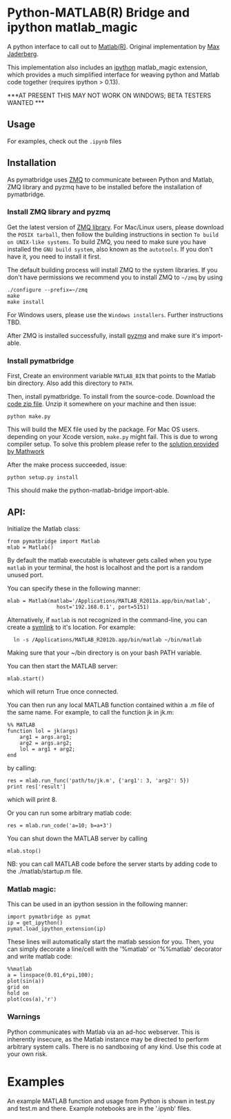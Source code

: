 # Python-MATLAB(R) Bridge and ipython matlab_magic

A python interface to call out to [Matlab(R)](http://mathworks.com). Original
implementation by [Max Jaderberg](http://www.maxjaderberg.com/).

This implementation also includes an [ipython](http://ipython.org) matlab_magic
extension, which provides a much simplified interface for weaving python and
Matlab code together (requires ipython > 0.13).  


***AT PRESENT THIS MAY NOT WORK ON WINDOWS; BETA TESTERS WANTED ***

## Usage

For examples, check out the `.ipynb` files

## Installation

As pymatbridge uses [ZMQ](http://zeromq.org/) to communicate between Python and 
Matlab, ZMQ library and pyzmq have to be installed before the installation of 
pymatbridge. 

### Install ZMQ library and pyzmq

Get the latest version of [ZMQ library](http://zeromq.org/intro:get-the-software). 
For Mac/Linux users, please download the `POSIX tarball`, then follow the building 
instructions in section `To build on UNIX-like systems`. To build ZMQ, you need to make 
sure you have installed the `GNU build system`, also known as the `autotools`. If you 
don't have it, you need to install it first. 

The default building process will install ZMQ to the system libraries. If you don't have 
permissions we recommend you to install ZMQ to `~/zmq` by using 

	./configure --prefix=~/zmq
	make
	make install
	
For Windows users, please use the `Windows installers`. Further instructions TBD. 
	
After ZMQ is installed successfully, install [pyzmq](http://zeromq.org/bindings:python) 
and make sure it's import-able.

### Install pymatbridge

First, Create an environment variable `MATLAB_BIN` that points to the Matlab bin directory.
Also add this directory to `PATH`. 

Then, install pymatbridge. 
To install from the source-code. Download the [code zip
file](https://github.com/arokem/python-matlab-bridge/archive/master.zip). Unzip
it somewhere on your machine and then issue:

	python make.py

This will build the MEX file used by the package. For Mac OS users. depending on your Xcode 
version, `make.py` might fail. This is due to wrong compiler setup. To solve this problem 
please refer to the 
 [solution provided by Mathwork](http://www.mathworks.com/support/compilers/R2012b/maci64.html#matlab)

After the make process succeeded, issue:

	python setup.py install

This should make the python-matlab-bridge import-able.


## API: 

Initialize the Matlab class:

    from pymatbridge import Matlab
    mlab = Matlab()

By default the matlab executable is whatever gets called when you type `matlab`
in your terminal, the host is localhost and the port is a random unused port.

You can specify these in the following manner: 

    mlab = Matlab(matlab='/Applications/MATLAB_R2011a.app/bin/matlab',
                    host='192.168.0.1', port=5151)

Alternatively, if `matlab` is not recognized in the command-line, you can
create a [symlink](http://en.wikipedia.org/wiki/Symbolic_link) to it's
location. For example:

	  ln -s /Applications/MATLAB_R2012b.app/bin/matlab ~/bin/matlab

Making sure that your ~/bin directory is on your bash PATH variable.
	  
You can then start the MATLAB server:

    mlab.start()

which will return True once connected.

You can then run any local MATLAB function contained within a .m file of the
same name. For example, to call the function jk in jk.m:

    %% MATLAB
    function lol = jk(args)
        arg1 = args.arg1;
        arg2 = args.arg2;
        lol = arg1 + arg2;
    end

by calling:

    res = mlab.run_func('path/to/jk.m', {'arg1': 3, 'arg2': 5})
    print res['result']

which will print 8.

Or you can run some arbitrary matlab code:

    res = mlab.run_code('a=10; b=a+3')

You can shut down the MATLAB server by calling

    mlab.stop()

NB: you can call MATLAB code before the server starts by adding code to the ./matlab/startup.m file.


### Matlab magic: 

This can be used in an ipython session in the following manner:

    import pymatbridge as pymat
    ip = get_ipython()
    pymat.load_ipython_extension(ip)

These lines will automatically start the matlab session for you. Then, you can
simply decorate a line/cell with the '%matlab' or '%%matlab' decorator and
write matlab code:

    %%matlab 
    a = linspace(0.01,6*pi,100);
    plot(sin(a))
    grid on
    hold on
    plot(cos(a),'r')

### Warnings

Python communicates with Matlab via an ad-hoc webserver. This is inherently
insecure, as the Matlab instance may be directed to perform arbitrary system
calls. There is no sandboxing of any kind. Use this code at your own risk.

# Examples

An example MATLAB function and usage from Python is shown in test.py and test.m
and there. Example notebooks are in the '.ipynb' files. 


